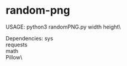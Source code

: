 # random-png

USAGE: python3 randomPNG.py width height\

Dependencies:
sys\
requests\
math\
Pillow\
